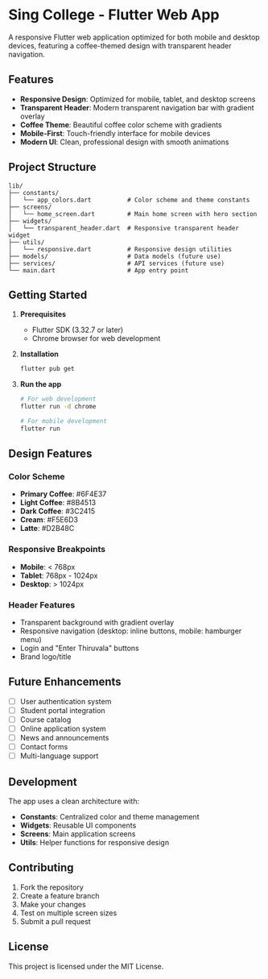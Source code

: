 # Sing College - Flutter Web App

A responsive Flutter web application optimized for both mobile and desktop devices, featuring a coffee-themed design with transparent header navigation.

## Features

- **Responsive Design**: Optimized for mobile, tablet, and desktop screens
- **Transparent Header**: Modern transparent navigation bar with gradient overlay
- **Coffee Theme**: Beautiful coffee color scheme with gradients
- **Mobile-First**: Touch-friendly interface for mobile devices
- **Modern UI**: Clean, professional design with smooth animations

## Project Structure

```
lib/
├── constants/
│   └── app_colors.dart          # Color scheme and theme constants
├── screens/
│   └── home_screen.dart         # Main home screen with hero section
├── widgets/
│   └── transparent_header.dart  # Responsive transparent header widget
├── utils/
│   └── responsive.dart          # Responsive design utilities
├── models/                      # Data models (future use)
├── services/                    # API services (future use)
└── main.dart                    # App entry point
```

## Getting Started

1. **Prerequisites**
   - Flutter SDK (3.32.7 or later)
   - Chrome browser for web development

2. **Installation**
   ```bash
   flutter pub get
   ```

3. **Run the app**
   ```bash
   # For web development
   flutter run -d chrome
   
   # For mobile development
   flutter run
   ```

## Design Features

### Color Scheme
- **Primary Coffee**: #6F4E37
- **Light Coffee**: #8B4513
- **Dark Coffee**: #3C2415
- **Cream**: #F5E6D3
- **Latte**: #D2B48C

### Responsive Breakpoints
- **Mobile**: < 768px
- **Tablet**: 768px - 1024px
- **Desktop**: > 1024px

### Header Features
- Transparent background with gradient overlay
- Responsive navigation (desktop: inline buttons, mobile: hamburger menu)
- Login and "Enter Thiruvala" buttons
- Brand logo/title

## Future Enhancements

- [ ] User authentication system
- [ ] Student portal integration
- [ ] Course catalog
- [ ] Online application system
- [ ] News and announcements
- [ ] Contact forms
- [ ] Multi-language support

## Development

The app uses a clean architecture with:
- **Constants**: Centralized color and theme management
- **Widgets**: Reusable UI components
- **Screens**: Main application screens
- **Utils**: Helper functions for responsive design

## Contributing

1. Fork the repository
2. Create a feature branch
3. Make your changes
4. Test on multiple screen sizes
5. Submit a pull request

## License

This project is licensed under the MIT License.
